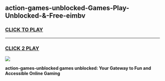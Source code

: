 
## action-games-unblocked-Games-Play-Unblocked-&-Free-eimbv
<h3>
<a href="https://premium76.site?title=action-games-unblocked&ref=24A">CLICK TO PLAY</a></h3>
<hr>

<h3>
<a href="https://premium76.site?title=action-games-unblocked&ref=24A">CLICK 2 PLAY</a>
  
</h3>

<a href="https://premium76.site?title=action-games-unblocked&ref=24A"><img src="https://clearcache.store/games.png"></a>


**action-games-unblocked games unblocked: Your Gateway to Fun and Accessible Online Gaming**
